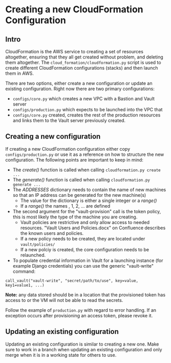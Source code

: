 Creating a new CloudFormation Configuration
===========================================

Intro
-----
CloudFormation is the AWS service to creating a set of resources altogether,
ensuring that they all get created without problem, and deleting them
altogether. The `cloud_formation/cloudformation.py` script is used to create
different CloudFormation configurations (stacks) and then launch them in AWS.

There are two options, either create a new configuration or update an existing
configuration. Right now there are two primary configurations:

- `configs/core.py` which creates a new VPC with a Bastion and Vault server
- `configs/production.py` which expects to be launched into the VPC that
- `configs/core.py` created, creates the rest of the production resources and
links them to the Vault server previously created.

Creating a new configuration
----------------------------
If creating a new CloudFormation configuration either copy `configs/production.py`
or use it as a reference on how to structure the new configuration. The following
points are important to keep in mind:

- The *create()* function is called when calling `cloudformation.py create ...`
- The *generate()* function is called when calling `cloudformation.py generate ...`
- The *ADDRESSES* dictionary needs to contain the name of new machines so that
an IP address can be generated for the new machine(s)
  - The value for the dictionary is either a single integer or a *range()*
  - If a *range()* the names <key>, <key>1, <key>2, ... are defined
- The second argument for the "vault-provision" call is the token policy, this
is most likely the type of the machine you are creating.
  - Vault policies are restrictive and only allow access to needed resources.
    "Vault Users and Policies.docx" on Confluence describes the known users and
    policies.
  - If a new policy needs to be created, they are located under `vault/policies/`
  - If a new polciy is created, the core configuration needs to be relaunched.
- To populate credential information in Vault for a launching instance (for
example Django credentials) you can use the generic "vault-write" command:
```
call_vault("vault-write", "secret/path/to/use", key=value, key1=value1, ...)
```

**Note:** any data stored should be in a location that the provisioned token
has access to or the VM will not be able to read the secrets.

Follow the example of `production.py` with regard to error handling. If
an exception occurs after provisioning an access token, please revoke it.

Updating an existing configuration
----------------------------------
Updating an existing configuration is similar to creating a new one. Make sure
to work in a branch when updating an existing configuration and only merge when
it is in a working state for others to use.